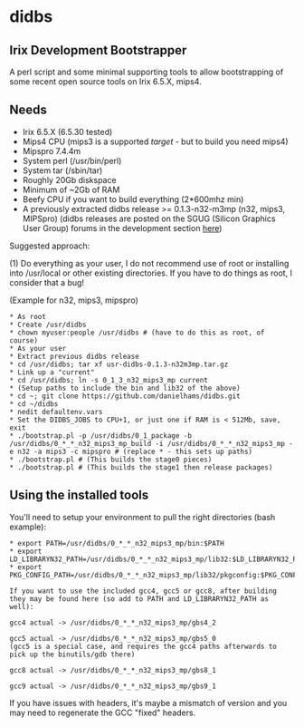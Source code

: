 # didbs

## Irix Development Bootstrapper

A perl script and some minimal supporting tools to allow bootstrapping of some recent open source tools on Irix 6.5.X, mips4.
## Needs

* Irix 6.5.X (6.5.30 tested)
* Mips4 CPU (mips3 is a supported _target_ - but to build you need mips4)
* Mipspro 7.4.4m
* System perl (/usr/bin/perl)
* System tar (/sbin/tar)
* Roughly 20Gb diskspace
* Minimum of ~2Gb of RAM
* Beefy CPU if you want to build everything (2*600mhz min)
* A previously extracted didbs release >= 0.1.3-n32-m3mp (n32, mips3, MIPSpro)
 (didbs releases are posted on the SGUG (Silicon Graphics User Group) forums in the development section [here](https://forums.sgi.sh/))

Suggested approach:

(1) Do everything as your user, I do not recommend use of root or installing into /usr/local or other existing directories. If you have to do things as root, I consider that a bug!

(Example for n32, mips3, mipspro)
```
* As root
* Create /usr/didbs
* chown myuser:people /usr/didbs # (have to do this as root, of course)
* As your user
* Extract previous didbs release
* cd /usr/didbs; tar xf usr-didbs-0.1.3-n32m3mp.tar.gz
* Link up a "current"
* cd /usr/didbs; ln -s 0_1_3_n32_mips3_mp current
* (Setup paths to include the bin and lib32 of the above)
* cd ~; git clone https://github.com/danielhams/didbs.git
* cd ~/didbs
* nedit defaultenv.vars
* Set the DIDBS_JOBS to CPU+1, or just one if RAM is < 512Mb, save, exit
* ./bootstrap.pl -p /usr/didbs/0_1_package -b /usr/didbs/0_*_*_n32_mips3_mp_build -i /usr/didbs/0_*_*_n32_mips3_mp -e n32 -a mips3 -c mipspro # (replace * - this sets up paths)
* ./bootstrap.pl # (This builds the stage0 pieces)
* ./bootstrap.pl # (This builds the stage1 then release packages)
```

## Using the installed tools

You'll need to setup your environment to pull the right directories (bash example):

```
* export PATH=/usr/didbs/0_*_*_n32_mips3_mp/bin:$PATH
* export LD_LIBRARYN32_PATH=/usr/didbs/0_*_*_n32_mips3_mp/lib32:$LD_LIBRARYN32_PATH
* export PKG_CONFIG_PATH=/usr/didbs/0_*_*_n32_mips3_mp/lib32/pkgconfig:$PKG_CONFIG_PATH

If you want to use the included gcc4, gcc5 or gcc8, after building they may be found here (so add to PATH and LD_LIBRARYN32_PATH as well):

gcc4 actual -> /usr/didbs/0_*_*_n32_mips3_mp/gbs4_2

gcc5 actual -> /usr/didbs/0_*_*_n32_mips3_mp/gbs5_0
(gcc5 is a special case, and requires the gcc4 paths afterwards to pick up the binutils/gdb there)

gcc8 actual -> /usr/didbs/0_*_*_n32_mips3_mp/gbs8_1

gcc9 actual -> /usr/didbs/0_*_*_n32_mips3_mp/gbs9_1
```

If you have issues with headers, it's maybe a mismatch of version and you may need to regenerate the GCC "fixed" headers.